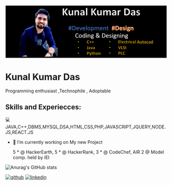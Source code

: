 ![Development and Design](https://github.com/Kunal-Kumar-Das191049/Kunal-Kumar-Das191049/blob/main/Screenshot%20(2917).png)

# Kunal Kumar Das

Programming enthusiast ,Technophile , Adoptable


## Skills and Experiecces: 
💻   JAVA,C++,DBMS,MYSQL,DSA,HTML,CSS,PHP,JAVASCRIPT,JQUERY,NODE.JS,REACT.JS

- 🔭 I’m currently working on My new Project 

    5 * @ HackerEarth, 
    5 * @ HackerRank,
    3 * @ CodeChef,
    AIR 2 @ Model comp. held by IEI

![Anurag's GitHub stats](https://github-readme-stats.vercel.app/api?username=Kunal-Kumar-Das191049&hide=contribs,prs)


[<img src='https://cdn.jsdelivr.net/npm/simple-icons@3.0.1/icons/github.svg' alt='github' height='40'>](https://github.com/Kunal-Kumar-Das191049)  [<img src='https://cdn.jsdelivr.net/npm/simple-icons@3.0.1/icons/linkedin.svg' alt='linkedin' height='40'>](https://www.linkedin.com/in/kunal-kumar-das-6384b81b1/)  







